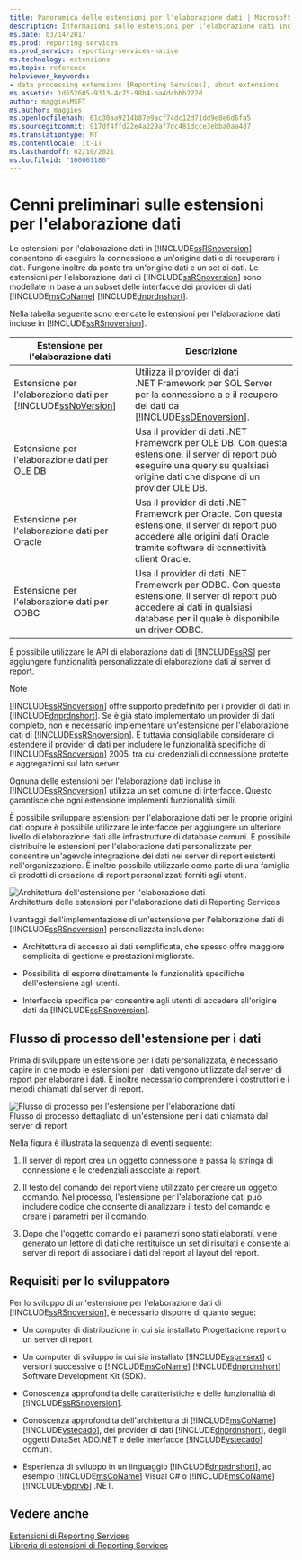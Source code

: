 ```yaml
---
title: Panoramica delle estensioni per l'elaborazione dati | Microsoft Docs
description: Informazioni sulle estensioni per l'elaborazione dati incluse in Reporting Services e su come aggiungere l'elaborazione dati personalizzata al server di report.
ms.date: 03/14/2017
ms.prod: reporting-services
ms.prod_service: reporting-services-native
ms.technology: extensions
ms.topic: reference
helpviewer_keywords:
- data processing extensions [Reporting Services], about extensions
ms.assetid: 1d652605-9313-4c75-98b4-ba4dcbbb222d
author: maggiesMSFT
ms.author: maggies
ms.openlocfilehash: 61c30aa9214b87e9acf74dc12d71dd9e8e6d6fa5
ms.sourcegitcommit: 917df4ffd22e4a229af7dc481dcce3ebba0aa4d7
ms.translationtype: MT
ms.contentlocale: it-IT
ms.lasthandoff: 02/10/2021
ms.locfileid: "100061186"
---
```

# <a name="data-processing-extensions-overview"></a>Cenni preliminari sulle estensioni per l'elaborazione dati
  Le estensioni per l'elaborazione dati in [!INCLUDE[ssRSnoversion](../../../includes/ssrsnoversion-md.md)] consentono di eseguire la connessione a un'origine dati e di recuperare i dati. Fungono inoltre da ponte tra un'origine dati e un set di dati. Le estensioni per l'elaborazione dati di [!INCLUDE[ssRSnoversion](../../../includes/ssrsnoversion-md.md)] sono modellate in base a un subset delle interfacce dei provider di dati [!INCLUDE[msCoName](../../../includes/msconame-md.md)] [!INCLUDE[dnprdnshort](../../../includes/dnprdnshort-md.md)].  
  
 Nella tabella seguente sono elencate le estensioni per l'elaborazione dati incluse in [!INCLUDE[ssRSnoversion](../../../includes/ssrsnoversion-md.md)].  
  
|Estensione per l'elaborazione dati|Descrizione|  
|-------------------------------|-----------------|  
|Estensione per l'elaborazione dati per [!INCLUDE[ssNoVersion](../../../includes/ssnoversion-md.md)]|Utilizza il provider di dati .NET Framework per SQL Server per la connessione a e il recupero dei dati da [!INCLUDE[ssDEnoversion](../../../includes/ssdenoversion-md.md)].|  
|Estensione per l'elaborazione dati per OLE DB|Usa il provider di dati .NET Framework per OLE DB. Con questa estensione, il server di report può eseguire una query su qualsiasi origine dati che dispone di un provider OLE DB.|  
|Estensione per l'elaborazione dati per Oracle|Usa il provider di dati .NET Framework per Oracle. Con questa estensione, il server di report può accedere alle origini dati Oracle tramite software di connettività client Oracle.|  
|Estensione per l'elaborazione dati per ODBC|Usa il provider di dati .NET Framework per ODBC. Con questa estensione, il server di report può accedere ai dati in qualsiasi database per il quale è disponibile un driver ODBC.|  
  
 È possibile utilizzare le API di elaborazione dati di [!INCLUDE[ssRS](../../../includes/ssrs.md)] per aggiungere funzionalità personalizzate di elaborazione dati al server di report.  
  
> [!NOTE]  
>  [!INCLUDE[ssRSnoversion](../../../includes/ssrsnoversion-md.md)] offre supporto predefinito per i provider di dati in [!INCLUDE[dnprdnshort](../../../includes/dnprdnshort-md.md)]. Se è già stato implementato un provider di dati completo, non è necessario implementare un'estensione per l'elaborazione dati di [!INCLUDE[ssRSnoversion](../../../includes/ssrsnoversion-md.md)]. È tuttavia consigliabile considerare di estendere il provider di dati per includere le funzionalità specifiche di [!INCLUDE[ssRSnoversion](../../../includes/ssrsnoversion-md.md)] 2005, tra cui credenziali di connessione protette e aggregazioni sul lato server.  
  
 Ognuna delle estensioni per l'elaborazione dati incluse in [!INCLUDE[ssRSnoversion](../../../includes/ssrsnoversion-md.md)] utilizza un set comune di interfacce. Questo garantisce che ogni estensione implementi funzionalità simili.  
  
 È possibile sviluppare estensioni per l'elaborazione dati per le proprie origini dati oppure è possibile utilizzare le interfacce per aggiungere un ulteriore livello di elaborazione dati alle infrastrutture di database comuni. È possibile distribuire le estensioni per l'elaborazione dati personalizzate per consentire un'agevole integrazione dei dati nei server di report esistenti nell'organizzazione. È inoltre possibile utilizzarle come parte di una famiglia di prodotti di creazione di report personalizzati forniti agli utenti.  
  
 ![Architettura dell'estensione per l'elaborazione dati](../../../reporting-services/extensions/data-processing/media/bk-dataprocess-extensions.gif "Architettura dell'estensione per l'elaborazione dati")  
Architettura delle estensioni per l'elaborazione dati di Reporting Services  
  
 I vantaggi dell'implementazione di un'estensione per l'elaborazione dati di [!INCLUDE[ssRSnoversion](../../../includes/ssrsnoversion-md.md)] personalizzata includono:  
  
-   Architettura di accesso ai dati semplificata, che spesso offre maggiore semplicità di gestione e prestazioni migliorate.  
  
-   Possibilità di esporre direttamente le funzionalità specifiche dell'estensione agli utenti.  
  
-   Interfaccia specifica per consentire agli utenti di accedere all'origine dati da [!INCLUDE[ssRSnoversion](../../../includes/ssrsnoversion-md.md)].  
  
## <a name="data-extension-process-flow"></a>Flusso di processo dell'estensione per i dati  
 Prima di sviluppare un'estensione per i dati personalizzata, è necessario capire in che modo le estensioni per i dati vengono utilizzate dal server di report per elaborare i dati. È inoltre necessario comprendere i costruttori e i metodi chiamati dal server di report.  
  
 ![Flusso di processo per l'estensione per l'elaborazione dati](../../../reporting-services/extensions/data-processing/media/bk-ext-01.gif "Flusso di processo per l'estensione per l'elaborazione dati")  
Flusso di processo dettagliato di un'estensione per i dati chiamata dal server di report  
  
 Nella figura è illustrata la sequenza di eventi seguente:  
  
1.  Il server di report crea un oggetto connessione e passa la stringa di connessione e le credenziali associate al report.  
  
2.  Il testo del comando del report viene utilizzato per creare un oggetto comando. Nel processo, l'estensione per l'elaborazione dati può includere codice che consente di analizzare il testo del comando e creare i parametri per il comando.  
  
3.  Dopo che l'oggetto comando e i parametri sono stati elaborati, viene generato un lettore di dati che restituisce un set di risultati e consente al server di report di associare i dati del report al layout del report.  
  
## <a name="developer-requirements"></a>Requisiti per lo sviluppatore  
 Per lo sviluppo di un'estensione per l'elaborazione dati di [!INCLUDE[ssRSnoversion](../../../includes/ssrsnoversion-md.md)], è necessario disporre di quanto segue:  
  
-   Un computer di distribuzione in cui sia installato Progettazione report o un server di report.  
  
-   Un computer di sviluppo in cui sia installato [!INCLUDE[vsprvsext](../../../includes/vsprvsext-md.md)] o versioni successive o [!INCLUDE[msCoName](../../../includes/msconame-md.md)] [!INCLUDE[dnprdnshort](../../../includes/dnprdnshort-md.md)] Software Development Kit (SDK).  
  
-   Conoscenza approfondita delle caratteristiche e delle funzionalità di [!INCLUDE[ssRSnoversion](../../../includes/ssrsnoversion-md.md)].  
  
-   Conoscenza approfondita dell'architettura di [!INCLUDE[msCoName](../../../includes/msconame-md.md)] [!INCLUDE[vstecado](../../../includes/vstecado-md.md)], dei provider di dati [!INCLUDE[dnprdnshort](../../../includes/dnprdnshort-md.md)], degli oggetti DataSet ADO.NET e delle interfacce [!INCLUDE[vstecado](../../../includes/vstecado-md.md)] comuni.  
  
-   Esperienza di sviluppo in un linguaggio [!INCLUDE[dnprdnshort](../../../includes/dnprdnshort-md.md)], ad esempio [!INCLUDE[msCoName](../../../includes/msconame-md.md)] Visual C# o [!INCLUDE[msCoName](../../../includes/msconame-md.md)] [!INCLUDE[vbprvb](../../../includes/vbprvb-md.md)] .NET.  
  
## <a name="see-also"></a>Vedere anche  
 [Estensioni di Reporting Services](../../../reporting-services/extensions/reporting-services-extensions.md)   
 [Libreria di estensioni di Reporting Services](../../../reporting-services/extensions/reporting-services-extension-library.md)  
  
  
